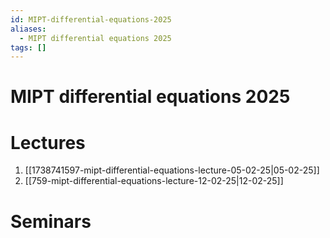 ```yaml
---
id: MIPT-differential-equations-2025
aliases:
  - MIPT differential equations 2025
tags: []
---
```


# MIPT differential equations 2025
# Lectures
1. [[1738741597-mipt-differential-equations-lecture-05-02-25|05-02-25]]
2. [[759-mipt-differential-equations-lecture-12-02-25|12-02-25]]

# Seminars
